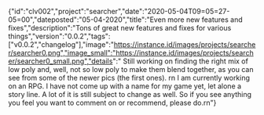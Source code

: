 {"id":"clv002","project":"searcher","date":"2020-05-04T09=05=27-05=00","dateposted":"05-04-2020","title":"Even more new features and fixes","description":"Tons of great new features and fixes for various things","version":"0.0.2","tags":["v0.0.2","changelog"],"image":"https://instance.id/images/projects/searcher/searcher0.png","image_small":"https://instance.id/images/projects/searcher/searcher0_small.png","details":"  Still working on finding the right mix of low poly and, well, not so low poly to make them blend together, as you can see from some of the newer pics (the first ones).  rn  I am currently working on an RPG. I have not come up with a name for my game yet, let alone a story line. A lot of it is still subject to change as well. So if you see anything you feel you want to comment on or recommend, please do.rn"}